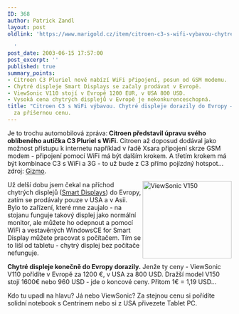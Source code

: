 ```yaml
---
ID: 368
author: Patrick Zandl
layout: post
oldlink: 'https://www.marigold.cz/item/citroen-c3-s-wifi-vybavou-chytre-displeje-dorazily-do-evropy-za-prisernou-cenu

  '
post_date: 2003-06-15 17:57:00
post_excerpt: ''
published: true
summary_points:
- Citroen C3 Pluriel nově nabízí WiFi připojení, posun od GSM modemu.
- Chytré displeje Smart Displays se začaly prodávat v Evropě.
- ViewSonic V110 stojí v Evropě 1200 EUR, v USA 800 USD.
- Vysoká cena chytrých displejů v Evropě je nekonkurenceschopná.
title: "Citroen C3 s WiFi výbavou. Chytré displeje dorazily do Evropy –"
  za příšernou cenu.
---
```


<p>
Je to trochu automobilová zpráva:<STRONG> Citroen představil úpravu svého oblíbeného autíčka C3 Pluriel s WiFi.</STRONG> Citroen až doposud dodával jako možnost přístupu k internetu například v řadě Xsara připojení skrze GSM modem - připojení pomocí WiFi má být dalším krokem. A třetím krokem má být kombinace C3 s WiFi a 3G - to už bude z C3 přímo pojízdný hotspot... zdroj: <A href="http://www.gizmo.com.au/public/News/news.asp?articleid=1984" target=_blank>Gizmo</A>.</p>

<p>
<IMG height=174 alt="ViewSonic V150" src="http://beta.marigold.cz/obrazek/viewsonicv150.jpg" width=200 align=right>Už delší dobu jsem čekal na příchod chytrých displejů (<A href="http://www.microsoft.com/windows/smartdisplay/default.asp" target=_blank>Smart Displays</A>) do Evropy, zatím se prodávaly pouze v USA a v Asii. Bylo to zařízení, které mne zaujalo - na stojanu funguje takový displej jako normální monitor, ale můžete ho odepnout a pomocí WiFi a vestavěných WindowsCE for Smart Display můžete pracovat s počítačem. Tím se to liší od tabletu - chytrý displej bez počítače nefunguje. </p>

<p>
<STRONG>Chytré displeje konečně do Evropy dorazily.</STRONG> Jenže ty ceny - ViewSonic V110 pořídíte v Evropě za 1200 &#8364;, v USA za 800 USD. Dražší model V150 stojí 1600&#8364; nebo 960 USD - jde o koncové ceny. Přitom 1&#8364; = 1,19 USD... </p>

<p>
Kdo tu upadl na hlavu? Já nebo ViewSonic? Za stejnou cenu si pořídíte solidní notebook s Centrinem nebo si z USA přivezete Tablet PC. </p>